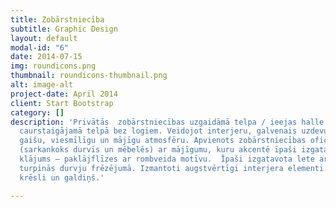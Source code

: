 ```yaml
---
title: Zobārstniecība
subtitle: Graphic Design
layout: default
modal-id: "6"
date: 2014-07-15
img: roundicons.png
thumbnail: roundicons-thumbnail.png
alt: image-alt
project-date: April 2014
client: Start Bootstrap
category: []
description: 'Privātās  zobārstniecības uzgaidāmā telpa / ieejas halle (49.7 m2 )  atrodas
  caurstaigājamā telpā bez logiem. Veidojot interjeru, galvenais uzdevums bija panākt
  gaišu, viesmīlīgu un mājīgu atmosfēru. Apvienots zobārstniecības oficiālais stils
  (sarkankoks durvīs un mēbelēs) ar mājīgumu, kuru akcentē īpaši izgatavots grīdas
  klājums – paklājflīzes ar rombveida motīvu.  Īpaši izgatavota lete ar romba motīviem,
  turpinās durvju frēzējumā. Izmantoti augstvērtīgi interjera elementi: Softline atpūtas
  krēsli un galdiņš.'

---
```

